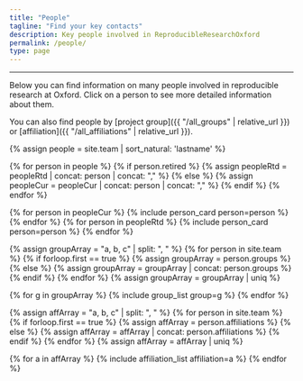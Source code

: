 ```yaml
---
title: "People"
tagline: "Find your key contacts"
description: Key people involved in ReproducibleResearchOxford
permalink: /people/
type: page
---
```

---
Below you can find information on many people involved in reproducible research at Oxford. Click on a person to see more detailed information about them.

You can also find people by [project group]({{ "/all_groups" | relative_url }}) or [affiliation]({{ "/all_affiliations" | relative_url }}).

<div class="initial-content person-card-columns" id="accordion">
  {% assign people = site.team | sort_natural: 'lastname' %}
  
  {% for person in people %}
    {% if person.retired %}
        {% assign peopleRtd = peopleRtd | concat: person | concat: "," %}
    {% else %}
        {% assign peopleCur = peopleCur | concat: person | concat: "," %}
    {% endif %}
  {% endfor %}
  
  {% for person in peopleCur %}
    {% include person_card person=person %}
  {% endfor %}
  {% for person in peopleRtd %}
    {% include person_card person=person %}
  {% endfor %}  
</div>

{% assign groupArray = "a, b, c" | split: ", " %}
{% for person in site.team %}
  {% if forloop.first == true %}
    {% assign groupArray = person.groups %}
  {% else %}
    {% assign groupArray = groupArray | concat: person.groups %}
  {% endif %}
{% endfor %}
{% assign groupArray = groupArray | uniq %}

{% for g in groupArray %}
  {% include group_list group=g %}
{% endfor %}


{% assign affArray = "a, b, c" | split: ", " %}
{% for person in site.team %}
  {% if forloop.first == true %}
    {% assign affArray = person.affiliations %}
  {% else %}
    {% assign affArray = affArray | concat: person.affiliations %}
  {% endif %}
{% endfor %}
{% assign affArray = affArray | uniq %}

{% for a in affArray %}
  {% include affiliation_list affiliation=a %}
{% endfor %}

<script>
  setTimeout(function () {
    openCard();
  }, 100);

  document.body.addEventListener('click', function(e){closeCards(e)});
</script>
